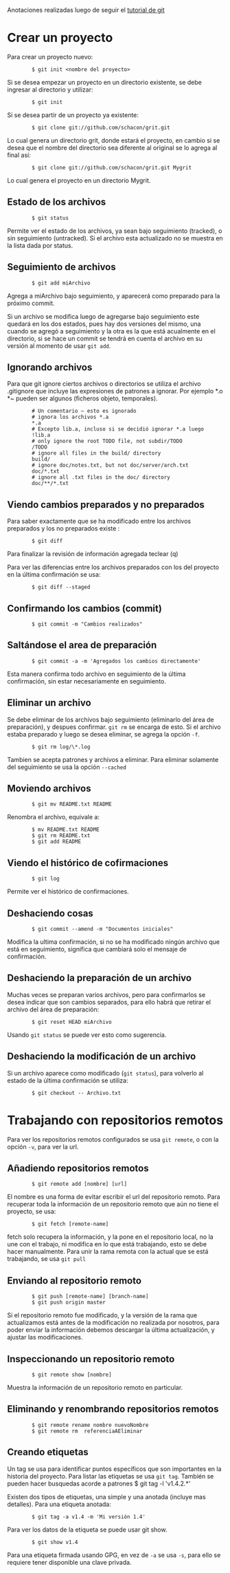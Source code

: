 
Anotaciones realizadas luego de seguir el [tutorial de git](https://git-scm.com/book/es/v1)

# Crear un proyecto
Para crear un proyecto nuevo:

			$ git init <nombre del proyecto>

Si se desea empezar un proyecto en un directorio existente, se debe ingresar al
directorio y utilizar:

			$ git init

Si se desea partir de un proyecto ya existente:

			$ git clone git://github.com/schacon/grit.git

Lo cual genera un directorio grit, donde estará el proyecto, en cambio si se desea
que el nombre del directorio sea diferente al original se lo agrega al final así:

			$ git clone git://github.com/schacon/grit.git Mygrit

Lo cual genera el proyecto en un directorio Mygrit.

## Estado de los archivos
 
			$ git status

Permite ver el estado de los archivos, ya sean bajo seguimiento (tracked),
o sin seguimiento (untracked). Si el archivo esta actualizado no se muestra en la
lista dada por status.

## Seguimiento de archivos

			$ git add miArchivo

Agrega a miArchivo bajo seguimiento, y aparecerá como preparado para la próximo
commit.

Si un archivo se modifica luego de agregarse bajo seguimiento este quedará en los
dos estados, pues hay dos versiones del mismo, una cuando se agregó a seguimiento
y la otra es la que está acualmente en el directorio, si se hace un commit se 
tendrá en cuenta el archivo en su versión al momento de usar ```git add```.

## Ignorando archivos
Para que git ignore ciertos archivos o directorios se utiliza el archivo .gitignore
que incluye las expresiones de patrones a ignorar. Por ejemplo *.o *~ pueden ser
algunos (ficheros objeto, temporales).

			# Un comentario – esto es ignorado
			# ignora los archivos *.a
			*.a
			# Excepto lib.a, incluso si se decidió ignorar *.a luego
			!lib.a
			# only ignore the root TODO file, not subdir/TODO
			/TODO
			# ignore all files in the build/ directory
			build/
			# ignore doc/notes.txt, but not doc/server/arch.txt
			doc/*.txt
			# ignore all .txt files in the doc/ directory
			doc/**/*.txt

## Viendo cambios preparados y no preparados
Para saber exactamente que se ha modificado entre los archivos preparados y los no
preparados existe :

			$ git diff

Para finalizar la revisión de información agregada teclear (q)

Para ver las diferencias entre los archivos preparados con los del proyecto en la
última confirmación se usa:

			$ git diff --staged

## Confirmando los cambios (commit)

			$ git commit -m "Cambios realizados"

## Saltándose el area de preparación

			$ git commit -a -m 'Agregados los cambios directamente'

Esta manera confirma todo archivo en seguimiento de la última confirmación, sin
estar necesariamente en seguimiento.

## Eliminar un archivo
Se debe eliminar de los archivos bajo seguimiento (eliminarlo del área de 
preparación), y despues confirmar. ```git rm``` se encarga de esto.
Si el archivo estaba preparado y luego se desea eliminar, se agrega la opción ```-f```.

			$ git rm log/\*.log


Tambien se acepta patrones y archivos a eliminar. Para eliminar solamente del
seguimiento se usa la opción ```--cached```


## Moviendo archivos

			$ git mv README.txt README

Renombra el archivo, equivale a:

			$ mv README.txt README
			$ git rm README.txt
			$ git add README

## Viendo el histórico de cofirmaciones

			$ git log

Permite ver el histórico de confirmaciones.


## Deshaciendo cosas

			$ git commit --amend -m "Documentos iniciales"

Modifica la ultima confirmación, si no se ha modificado ningún archivo que 
está en seguimiento, significa que cambiará solo el mensaje de confirmación.

## Deshaciendo la preparación de un archivo
Muchas veces se preparan varios archivos, pero para confirmarlos se desea indicar
que son cambios separados, para ello habrá que retirar el archivo del área de
preparación:

			$ git reset HEAD miArchivo

Usando ```git status``` se puede ver esto como sugerencia.

## Deshaciendo la modificación de un archivo
Si un archivo aparece como modificado (```git status```), para volverlo al estado 
de la última confirmación se utiliza:

			$ git checkout -- Archivo.txt


# Trabajando con repositorios remotos
Para ver los repositorios remotos configurados se usa ```git remote```, o con 
la opción ```-v```, para ver la url.

## Añadiendo repositorios remotos 
			$ git remote add [nombre] [url]

El nombre es una forma de evitar escribir el url del repositorio remoto.
Para recuperar toda la información de un repositorio remoto que aún no tiene
el proyecto, se usa:

			$ git fetch [remote-name]

fetch solo recupera la información, y la pone en el repositorio local, no la 
une con el trabajo, ni modifica en lo que está trabajando, esto se debe hacer 
manualmente. Para unir la rama remota con la actual que se está trabajando,
se usa ```git pull```

## Enviando al repositorio remoto
			$ git push [remote-name] [branch-name]
			$ git push origin master

Si el repositorio remoto fue modificado, y la versión de la rama que actualizamos
está antes de la modificación no realizada por nosotros, para poder enviar la 
información debemos descargar la última actualización, y ajustar las modificaciones.

## Inspeccionando un repositorio remoto 
			$ git remote show [nombre]

Muestra la información de un repositorio remoto en particular.

## Eliminando y renombrando repositorios remotos 
			$ git remote rename nombre nuevoNombre
			$ git remote rm  referenciaAEliminar

## Creando etiquetas
Un tag se usa para identificar puntos específicos que son importantes en la historia
del proyecto. Para listar las etiquetas se usa ```git tag```. También se pueden
hacer busquedas acorde a patrones
			$ git tag -l 'v1.4.2.*'

Existen dos tipos de etiquetas, una simple y una anotada (incluye mas detalles).
Para una etiqueta anotada:

			$ git tag -a v1.4 -m 'Mi versión 1.4'

Para ver los datos de la etiqueta se puede usar git show.

			$ git show v1.4

Para una etiqueta firmada usando GPG, en vez de ```-a``` se usa ```-s```, para ello se 
requiere tener disponible una clave privada.


